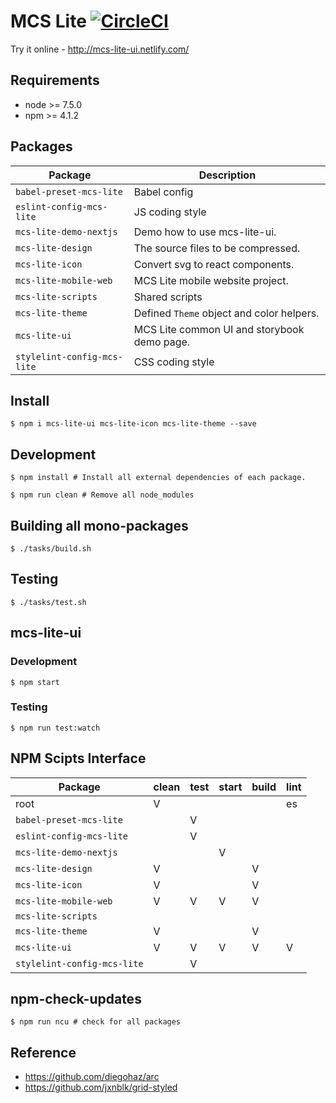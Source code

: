 # MCS Lite [![CircleCI](https://circleci.com/gh/evenchange4/mcs-lite/tree/master.svg?style=svg&circle-token=c633ab2d85927871bccf4c39d676ce242f2da24c)](https://circleci.com/gh/evenchange4/mcs-lite/tree/master)

Try it online - http://mcs-lite-ui.netlify.com/

## Requirements

-   node >= 7.5.0
-   npm >= 4.1.2

## Packages

| **Package**                 | **Description**                             |
|-----------------------------|---------------------------------------------|
| `babel-preset-mcs-lite`     | Babel config                                |
| `eslint-config-mcs-lite`    | JS coding style                             |
| `mcs-lite-demo-nextjs`      | Demo how to use mcs-lite-ui.                |
| `mcs-lite-design`           | The source files to be compressed.          |
| `mcs-lite-icon`             | Convert svg to react components.            |
| `mcs-lite-mobile-web`       | MCS Lite mobile website project.            |
| `mcs-lite-scripts`          | Shared scripts                              |
| `mcs-lite-theme`            | Defined `Theme` object and color helpers.   |
| `mcs-lite-ui`               | MCS Lite common UI and storybook demo page. |
| `stylelint-config-mcs-lite` | CSS coding style                            |

## Install

```
$ npm i mcs-lite-ui mcs-lite-icon mcs-lite-theme --save
```

## Development

```
$ npm install # Install all external dependencies of each package.
```

```
$ npm run clean # Remove all node_modules
```

## Building all mono-packages

```
$ ./tasks/build.sh
```

## Testing

```
$ ./tasks/test.sh
```

## mcs-lite-ui

### Development

```
$ npm start
```

### Testing

```
$ npm run test:watch
```


## NPM Scipts Interface

| **Package**                 | clean | test | start | build | lint |
|-----------------------------|-------|------|-------|-------|------|
| root                        | V     |      |       |       | es   |
| `babel-preset-mcs-lite`     |       | V    |       |       |      |
| `eslint-config-mcs-lite`    |       | V    |       |       |      |
| `mcs-lite-demo-nextjs`      |       |      | V     |       |      |
| `mcs-lite-design`           | V     |      |       | V     |      |
| `mcs-lite-icon`             | V     |      |       | V     |      |
| `mcs-lite-mobile-web`       | V     | V    | V     | V     |      |
| `mcs-lite-scripts`          |       |      |       |       |      |
| `mcs-lite-theme`            | V     |      |       | V     |      |
| `mcs-lite-ui`               | V     | V    | V     | V     | V    |
| `stylelint-config-mcs-lite` |       | V    |       |       |      |

## npm-check-updates

```
$ npm run ncu # check for all packages
```

## Reference

-  https://github.com/diegohaz/arc
-  https://github.com/jxnblk/grid-styled
